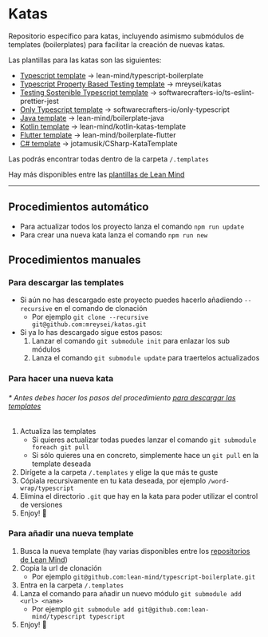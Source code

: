 # Katas

Repositorio específico para katas, incluyendo asimismo submódulos de templates (boilerplates) para facilitar la creación de nuevas katas.

Las plantillas para las katas son las siguientes:

- [Typescript template](https://github.com/lean-mind/typescript-boilerplate) → lean-mind/typescript-boilerplate
- [Typescript Property Based Testing template](https://github.com/mreysei/katas/tree/master/.templates/typescript-pbt) → mreysei/katas
- [Testing Sostenible Typescript template](https://github.com/softwarecrafters-io/ts-eslint-prettier-jest/) → softwarecrafters-io/ts-eslint-prettier-jest
- [Only Typescript template](https://github.com/softwarecrafters-io/only-typescript/) → softwarecrafters-io/only-typescript
- [Java template](https://github.com/lean-mind/boilerplate-java) → lean-mind/boilerplate-java
- [Kotlin template](https://github.com/lean-mind/kotlin-katas-template) → lean-mind/kotlin-katas-template
- [Flutter template](https://github.com/lean-mind/boilerplate-flutter) → lean-mind/boilerplate-flutter
- [C# template](https://github.com/jotamusik/CSharp-KataTemplate) → jotamusik/CSharp-KataTemplate

Las podrás encontrar todas dentro de la carpeta `/.templates`

Hay más disponibles entre las [plantillas de Lean Mind](https://github.com/orgs/lean-mind/repositories?type=template)

---

## Procedimientos automático

- Para actualizar todos los proyecto lanza el comando `npm run update`
- Para crear una nueva kata lanza el comando `npm run new`

## Procedimientos manuales

### Para descargar las templates

- Si aún no has descargado este proyecto puedes hacerlo añadiendo `--recursive` en el comando de clonación
  - Por ejemplo `git clone --recursive git@github.com:mreysei/katas.git`
- Si ya lo has descargado sigue estos pasos:
  1. Lanzar el comando `git submodule init` para enlazar los sub módulos
  2. Lanza el comando `git submodule update` para traertelos actualizados

### Para hacer una nueva kata

###### \* Antes debes hacer los pasos del procedimiento [para descargar las templates](#Para-descargar-las-templates)

1. Actualiza las templates
   - Si quieres actualizar todas puedes lanzar el comando `git submodule foreach git pull`
   - Si sólo quieres una en concreto, simplemente hace un `git pull` en la template deseada
2. Dirígete a la carpeta `/.templates` y elige la que más te guste
3. Cópiala recursivamente en tu kata deseada, por ejemplo `/word-wrap/typescript`
4. Elimina el directorio `.git` que hay en la kata para poder utilizar el control de versiones
5. Enjoy! 🎉

### Para añadir una nueva template

1. Busca la nueva template (hay varias disponibles entre los [repositorios de Lean Mind](https://github.com/orgs/lean-mind/repositories?type=template))
2. Copia la url de clonación
   - Por ejemplo `git@github.com:lean-mind/typescript-boilerplate.git`
3. Entra en la carpeta `/.templates`
4. Lanza el comando para añadir un nuevo módulo `git submodule add <url> <name>`
   - Por ejemplo `git submodule add git@github.com:lean-mind/typescript typescript`
5. Enjoy! 🎉
